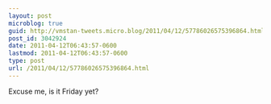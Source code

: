 ```yaml
---
layout: post
microblog: true
guid: http://vmstan-tweets.micro.blog/2011/04/12/57786026575396864.html
post_id: 3042924
date: 2011-04-12T06:43:57-0600
lastmod: 2011-04-12T06:43:57-0600
type: post
url: /2011/04/12/57786026575396864.html
---
```

Excuse me, is it Friday yet?
